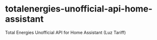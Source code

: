 # totalenergies-unofficial-api-home-assistant
Total Energies Unofficial API for Home Assistant (Luz Tariff)
